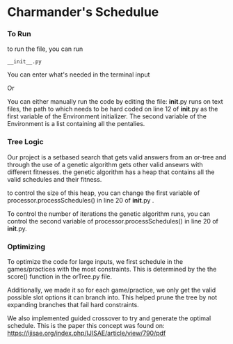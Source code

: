 # Charmander's Schedulue

### To Run
to run the file, you can run 
```
__init__.py
```
You can enter what's needed in the terminal input

Or

You can either manually run the code by editing the file:
__init__.py runs on text files, the path to which needs to be hard coded on line 12 of __init__.py
as the first variable of the Environment initializer. The second variable of the Environment is a list 
containing all the pentalies. 

### Tree Logic
Our project is a setbased search that gets valid answers from an or-tree and through the use of a genetic
algorithm gets other valid ansewrs with different fitnesses. the genetic algorithm has a heap that contains all 
the valid schedules and their fitness.

to control the size of this heap, you can change the first variable of processor.processSchedules() in line 20 
of  __init__.py . 

To control the number of iterations the genetic algorithm runs, you can control the second variable of processor.processSchedules()
in line 20 of __init__.py.

### Optimizing
To optimize the code for large inputs, we first schedule in the games/practices with the most constraints. This is determined by the the score() function in the orTree.py file.

Additionally, we made it so for each game/practice, we only get the valid possible slot options it can branch into. This helped prune the tree by not expanding branches that fail hard constraints.

We also implemented guided crossover to try and generate the optimal schedule. This is the paper this concept was found on: https://ijisae.org/index.php/IJISAE/article/view/790/pdf
